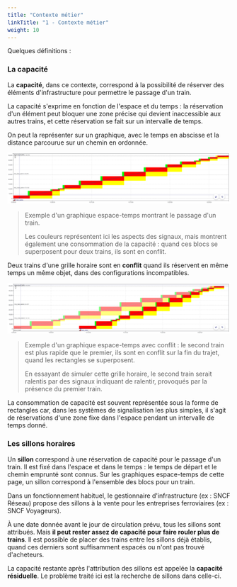 ```yaml
---
title: "Contexte métier"
linkTitle: "1 - Contexte métier"
weight: 10
---
```


Quelques définitions :

### La capacité

La **capacité**, dans ce contexte, correspond à la possibilité de
réserver des éléments d'infrastructure pour permettre le passage
d'un train.

La capacité s'exprime en fonction de l'espace et du temps :
la réservation d'un élément peut bloquer une zone précise
qui devient inaccessible aux autres trains, et cette réservation
se fait sur un intervalle de temps.

On peut la représenter
sur un graphique, avec le temps en abscisse et la distance parcourue
sur un chemin en ordonnée.

![Graphique espace temps](space_time_chart.png)

> Exemple d'un graphique espace-temps montrant le passage d'un train.
>
> Les couleurs représentent ici les aspects des signaux, mais
> montrent également une consommation de la capacité :
> quand ces blocs se superposent pour deux trains, ils sont en conflit.

Deux trains d'une grille horaire sont en **conflit**
quand ils réservent en même temps un même objet, dans des
configurations incompatibles.

![Graphique espace temps avec conflit](conflict.png)

> Exemple d'un graphique espace-temps avec conflit : le second train
> est plus rapide que le premier, ils sont en conflit sur la fin du trajet,
> quand les rectangles se superposent.
>
> En essayant de simuler cette grille horaire, le second train serait
> ralentis par des signaux indiquant de ralentir, provoqués par la
> présence du premier train.

La consommation de capacité est souvent représentée sous la forme de
rectangles car, dans les systèmes de signalisation les plus simples,
il s'agit de réservations d'une zone fixe dans l'espace pendant un intervalle de temps donné.



### Les sillons horaires

Un **sillon** correspond à une réservation de capacité pour le
passage d'un train. Il est fixé dans l'espace et dans le temps :
le temps de départ et le chemin emprunté sont connus.
Sur les graphiques espace-temps de cette page, un sillon correspond
à l'ensemble des blocs pour un train.

Dans un fonctionnement habituel, le gestionnaire d'infrastructure
(ex : SNCF Réseau) propose des sillons à la vente pour les entreprises
ferroviaires (ex : SNCF Voyageurs).

À une date donnée avant le jour de
circulation prévu, tous les sillons sont attribués. Mais **il peut rester
assez de capacité pour faire rouler plus de trains**. Il est
possible de placer des trains entre les sillons déjà établis,
quand ces derniers sont suffisamment espacés ou n'ont pas
trouvé d'acheteurs.

La capacité restante après l'attribution des sillons est appelée 
la **capacité résiduelle**. Le problème traité ici est la recherche
de sillons dans celle-ci. 
